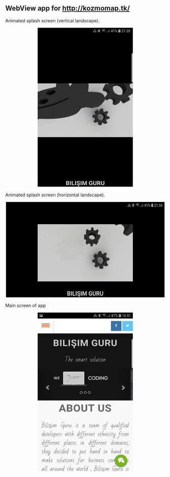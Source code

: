 WebView app for http://kozmomap.tk/
----------------------------------------
Аnimated splash screen (vertical landscape).

<p align="center">
  <img height="500" width="300" src="https://github.com/aTasja/BilisimWebView/blob/master/screens/screen1_1.jpg">
</p>

Аnimated splash screen (horizontal landscape).

<p align="center">
  <img height="300" width="500" src="https://github.com/aTasja/BilisimWebView/blob/master/screens/screen1_2.jpg">
</p>

Main screen of app

<p align="center">
  <img height="500" width="300" src="https://github.com/aTasja/BilisimWebView/blob/master/screens/screen2.jpg">
</p>
